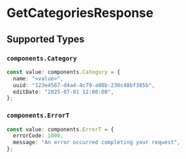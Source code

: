# GetCategoriesResponse


## Supported Types

### `components.Category`

```typescript
const value: components.Category = {
  name: "<value>",
  uuid: "123e4567-d4a4-4c79-a08b-230c48bf385b",
  editDate: "2025-07-01 12:00:00",
};
```

### `components.ErrorT`

```typescript
const value: components.ErrorT = {
  errorCode: 1000,
  message: "An error occurred completing your request",
};
```

